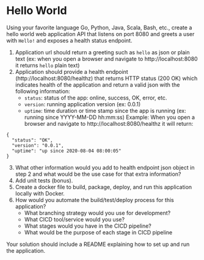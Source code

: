 # Hello World

Using your favorite language Go, Python, Java, Scala, Bash, etc., create a hello world web application API
that listens on port 8080 and greets a user with `Hello!` and exposes a health status endpoint.

1. Application url should return a greeting such as `hello` as json or plain text (ex: when you open a browser and 
navigate to http://localhost:8080 it returns `hello` plain text)
2. Application should provide a health endpoint (http://localhost:8080/healthz) that returns HTTP status (200 OK)
which indicates health of the application and return a valid json with the following information:
   - `status`: status of the app: online, success, OK, error, etc.  
   - `version`: running application version (ex: 0.0.1)  
   - `uptime`: time duration or time stamp since the app is running (ex: running since YYYY-MM-DD hh:mm:ss)
  Example: When you open a browser and navigate to http://localhost:8080/healthz it will return:
  ```
  {
    "status": "OK",
    "version": "0.0.1",
    "uptime": "up since 2020-08-04 08:00:05"
  }
  ```
3. What other information would you add to health endpoint json object in step 2 and what would be the use case
for that extra information?
4. Add unit tests (bonus).
5. Create a docker file to build, package, deploy, and run this application locally with Docker.    
6. How would you automate the build/test/deploy process for this application? 
   - What branching strategy would you use for development?
   - What CICD tool/service would you use?
   - What stages would you have in the CICD pipeline?
   - What would be the purpose of each stage in CICD pipeline

Your solution should include a README explaining how to set up and run the application.
